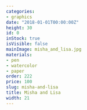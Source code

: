 ```yaml
---
categories:
- graphics
date: "2018-01-01T00:00:00Z"
height: 30
id: 0
inStock: true
isVisible: false
mainImage: misha_and_lisa.jpg
materials:
- pen
- watercolor
- paper
order: 222
price: 100
slug: misha-and-lisa
title: Misha and Lisa
width: 21
---
```


